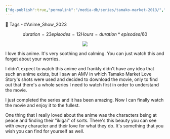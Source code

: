 ```yaml
---
{"dg-publish":true,"permalink":"/media-db/series/tamako-market-2013/","title":"Tamako Market","tags":["mediaDB/tv/series"],"noteIcon":""}
---
```


🧶 Tags - #Anime_Show_2023
```math
duration = 23
episodes = 12
Hours = duration * episodes / 60
```
<center><img src='https://cdn.myanimelist.net/images/anime/1669/122434.jpg'></center>

I love this anime. It's very soothing and calming. You can just watch this and forget about your worries.

I didn't expect to watch this anime and frankly didn't have any idea that such an anime exists, but I saw an AMV in which Tamako Market Love Story's shots were used and decided to download the movie, only to find out that there's a whole series I need to watch first in order to understand the movie.

I just completed the series and it has been amazing. Now I can finally watch the movie and enjoy it to the fullest.

One thing that I really loved about the anime was the characters being at peace and finding their "ikigai" of sorts. There's this beauty you can see with every character and their love for what they do. It's something that you wish you can find for yourself as well.